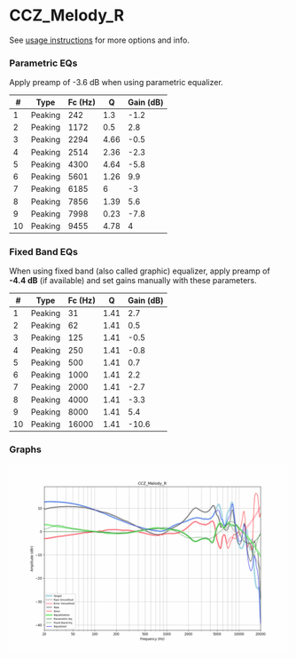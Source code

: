 # CCZ_Melody_R
See [usage instructions](https://github.com/jaakkopasanen/AutoEq#usage) for more options and info.

### Parametric EQs
Apply preamp of -3.6 dB when using parametric equalizer.

|   # | Type    |   Fc (Hz) |    Q |   Gain (dB) |
|-----|---------|-----------|------|-------------|
|   1 | Peaking |       242 | 1.3  |        -1.2 |
|   2 | Peaking |      1172 | 0.5  |         2.8 |
|   3 | Peaking |      2294 | 4.66 |        -0.5 |
|   4 | Peaking |      2514 | 2.36 |        -2.3 |
|   5 | Peaking |      4300 | 4.64 |        -5.8 |
|   6 | Peaking |      5601 | 1.26 |         9.9 |
|   7 | Peaking |      6185 | 6    |        -3   |
|   8 | Peaking |      7856 | 1.39 |         5.6 |
|   9 | Peaking |      7998 | 0.23 |        -7.8 |
|  10 | Peaking |      9455 | 4.78 |         4   |

### Fixed Band EQs
When using fixed band (also called graphic) equalizer, apply preamp of **-4.4 dB** (if available) and set gains manually with these parameters.

|   # | Type    |   Fc (Hz) |    Q |   Gain (dB) |
|-----|---------|-----------|------|-------------|
|   1 | Peaking |        31 | 1.41 |         2.7 |
|   2 | Peaking |        62 | 1.41 |         0.5 |
|   3 | Peaking |       125 | 1.41 |        -0.5 |
|   4 | Peaking |       250 | 1.41 |        -0.8 |
|   5 | Peaking |       500 | 1.41 |         0.7 |
|   6 | Peaking |      1000 | 1.41 |         2.2 |
|   7 | Peaking |      2000 | 1.41 |        -2.7 |
|   8 | Peaking |      4000 | 1.41 |        -3.3 |
|   9 | Peaking |      8000 | 1.41 |         5.4 |
|  10 | Peaking |     16000 | 1.41 |       -10.6 |

### Graphs
![](./CCZ_Melody_R.png)
